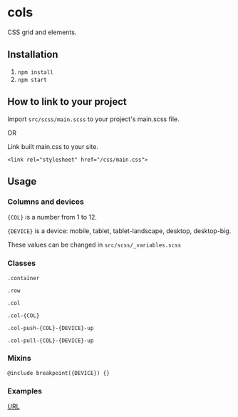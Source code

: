 # cols
CSS grid and elements.

## Installation

1. `npm install`
2. `npm start`

## How to link to your project

Import `src/scss/main.scss` to your project's main.scss file.

OR

Link built main.css to your site.

`<link rel="stylesheet" href="/css/main.css">`

## Usage
### Columns and devices
`{COL}` is a number from 1 to 12.

`{DEVICE}` is a device: mobile, tablet, tablet-landscape, desktop, desktop-big.

These values can be changed in `src/scss/_variables.scss`

### Classes
`.container`

`.row`

`.col`

`.col-{COL}`

`.col-push-{COL}-{DEVICE}-up`

`.col-pull-{COL}-{DEVICE}-up`

### Mixins
`@include breakpoint({DEVICE}) {}`

### Examples
[URL](https://demo.wptom.com/css-cols)

